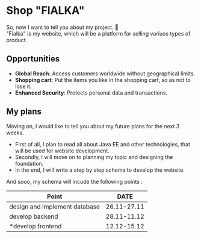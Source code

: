 # Shop "FIALKA"
So, now I want to tell you about my project. 🎀\
"Fialka" is my website, which will be a platform for selling variuos types of product.

## Opportunities

- **Global Reach**: Access customers worldwide without geographical limits.
- **Shopping cart**: Put the items you like in the shopping cart, so as not to lose it.
- **Enhanced Security**: Protects personal data and transactions.
  
## My plans

Moving on, I would like to tell you about my future plans for the next 3 weeks.
- First of all, I plan to read all about Java EE and other technologies, that will be used for website development.
- Secondly, I will move on to planning my topic and designing the foundation.
- In the end, I will write a step by step schema to develop the website.

And sooo, my schema will incude the following points :

   
| Point | DATE |
|----------------|:---------:|
| design and implement database | 26.11-27.11 |
| develop backend | 28.11-11.12 | 
| *develop frontend | 12.12-15.12 | 
